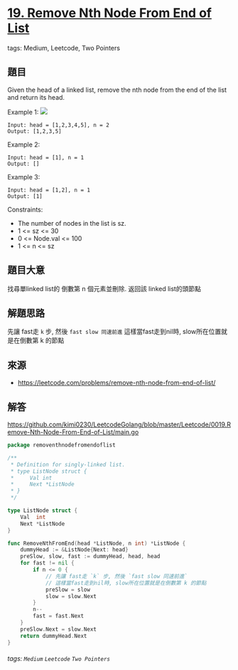 # [19. Remove Nth Node From End of List](https://leetcode.com/problems/middle-of-the-linked-list/)
tags: Medium, Leetcode, Two Pointers
## 題目
Given the head of a linked list, remove the nth node from the end of the list and return its head.

Example 1:
![](https://assets.leetcode.com/uploads/2020/10/03/remove_ex1.jpg)
```
Input: head = [1,2,3,4,5], n = 2
Output: [1,2,3,5]
```

Example 2:
```
Input: head = [1], n = 1
Output: []
```

Example 3:
```
Input: head = [1,2], n = 1
Output: [1]
```

Constraints:
* The number of nodes in the list is sz.
* 1 <= sz <= 30
* 0 <= Node.val <= 100
* 1 <= n <= sz


## 題目大意
找尋單linked list的 倒數第 n 個元素並刪除.
返回該 linked list的頭節點

## 解題思路
先讓 fast走 `k` 步, 然後 `fast slow 同速前進`
這樣當fast走到nil時, slow所在位置就是在倒數第 k 的節點

## 來源
* https://leetcode.com/problems/remove-nth-node-from-end-of-list/

## 解答
https://github.com/kimi0230/LeetcodeGolang/blob/master/Leetcode/0019.Remove-Nth-Node-From-End-of-List/main.go

```go
package removenthnodefromendoflist

/**
 * Definition for singly-linked list.
 * type ListNode struct {
 *     Val int
 *     Next *ListNode
 * }
 */

type ListNode struct {
	Val  int
	Next *ListNode
}

func RemoveNthFromEnd(head *ListNode, n int) *ListNode {
	dummyHead := &ListNode{Next: head}
	preSlow, slow, fast := dummyHead, head, head
	for fast != nil {
		if n <= 0 {
			// 先讓 fast走 `k` 步, 然後 `fast slow 同速前進`
			// 這樣當fast走到nil時, slow所在位置就是在倒數第 k 的節點
			preSlow = slow
			slow = slow.Next
		}
		n--
		fast = fast.Next
	}
	preSlow.Next = slow.Next
	return dummyHead.Next
}
```


###### tags: `Medium` `Leetcode` `Two Pointers`